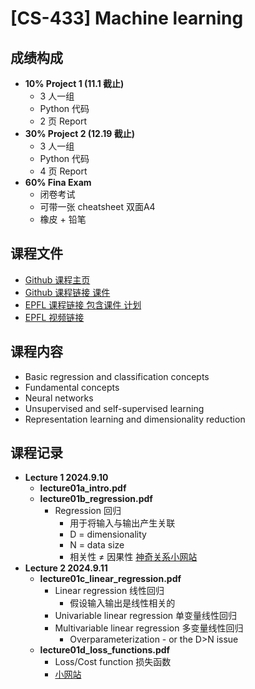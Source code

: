 # [CS-433] Machine learning

## 成绩构成

- **10% Project 1 (11.1 截止)**
  - 3 人一组
  - Python 代码
  - 2 页 Report
- **30% Project 2 (12.19 截止)**
  - 3 人一组
  - Python 代码
  - 4 页 Report
- **60% Fina Exam**
  - 闭卷考试
  - 可带一张 cheatsheet 双面A4
  - 橡皮 + 铅笔


## 课程文件
- [Github 课程主页](https://github.com/epfml/ML_course/tree/main)
- [Github 课程链接 课件](https://github.com/epfml/ML_course/tree/main/lectures)  
- [EPFL 课程链接 包含课件 计划](https://www.epfl.ch/labs/mlo/machine-learning-cs-433/)
- [EPFL 视频链接](https://mediaspace.epfl.ch/channel/CS-433+Machine+learning/55647)


## 课程内容
- Basic regression and classification concepts 
- Fundamental concepts 
- Neural networks
- Unsupervised and self-supervised learning
- Representation learning and dimensionality reduction


## 课程记录
- **Lecture 1 2024.9.10**
  - **lecture01a_intro.pdf**
  - **lecture01b_regression.pdf**
    - Regression 回归
      - 用于将输入与输出产生关联
      - D = dimensionality
      - N = data size
      - 相关性 ≠ 因果性 [神奇关系小网站](https://tylervigen.com/spurious-correlations)
- **Lecture 2 2024.9.11**
  - **lecture01c_linear_regression.pdf**
    - Linear regression 线性回归
      - 假设输入输出是线性相关的
    - Univariable linear regression 单变量线性回归
    - Multivariable linear regression 多变量线性回归
      - Overparameterization - or the D>N issue
  - **lecture01d_loss_functions.pdf**
    - Loss/Cost function 损失函数
    - [小网站](https://lossfunctions.tumblr.com/)



